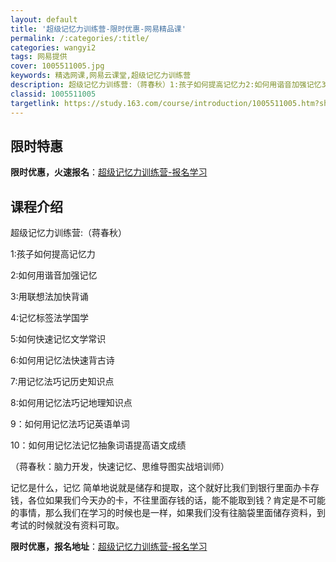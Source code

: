 ```yaml
---
layout: default
title: '超级记忆力训练营-限时优惠-网易精品课'
permalink: /:categories/:title/
categories: wangyi2
tags: 网易提供
cover: 1005511005.jpg
keywords: 精选网课,网易云课堂,超级记忆力训练营
description: 超级记忆力训练营:（蒋春秋）1:孩子如何提高记忆力2:如何用谐音加强记忆3:用联想法加快背诵4:记忆标签法学国学5:如何
classid: 1005511005
targetlink: https://study.163.com/course/introduction/1005511005.htm?share=1&shareId=1025206652&utm_campaign=share&utm_medium=iphoneShare&utm_source=&utm_u=1025206652
---
```


## 限时特惠

**限时优惠，火速报名**：[超级记忆力训练营-报名学习](https://study.163.com/course/introduction/1005511005.htm?share=1&shareId=1025206652&utm_campaign=share&utm_medium=iphoneShare&utm_source=&utm_u=1025206652)

## 课程介绍

超级记忆力训练营:（蒋春秋）

1:孩子如何提高记忆力

2:如何用谐音加强记忆

3:用联想法加快背诵

4:记忆标签法学国学

5:如何快速记忆文学常识

6:如何用记忆法快速背古诗

7:用记忆法巧记历史知识点

8:如何用记忆法巧记地理知识点

9：如何用记忆法巧记英语单词

10：如何用记忆法记忆抽象词语提高语文成绩



（蒋春秋：脑力开发，快速记忆、思维导图实战培训师）

记忆是什么，记忆 简单地说就是储存和提取，这个就好比我们到银行里面办卡存钱，各位如果我们今天办的卡，不往里面存钱的话，能不能取到钱？肯定是不可能的事情，那么我们在学习的时候也是一样，如果我们没有往脑袋里面储存资料，到考试的时候就没有资料可取。

**限时优惠，报名地址**：[超级记忆力训练营-报名学习](https://study.163.com/course/introduction/1005511005.htm?share=1&shareId=1025206652&utm_campaign=share&utm_medium=iphoneShare&utm_source=&utm_u=1025206652)

